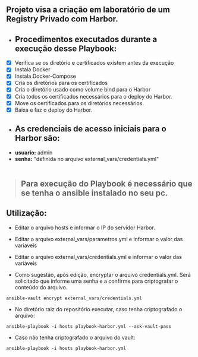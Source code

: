 ## Projeto visa a criação em laboratório de um Registry Privado com Harbor.  

- ## Procedimentos executados durante a execução desse Playbook:  
- [X] Verifica se os diretório e certificados existem antes da execução  
- [X] Instala Docker  
- [X] Instala Docker-Compose  
- [X] Cria os diretórios para os certificados  
- [X] Cria o diretório usado como volume bind para o Harbor  
- [X] Cria todos os certificados necessários para o deploy do Harbor.  
- [X] Move os certificados para os diretórios necessários.  
- [X] Baixa e faz o deploy do Harbor.  

- ## As credenciais de acesso iniciais para o Harbor são: 
- **usuario:** admin
- **senha:** "definida no arquivo external\_vars/credentials.yml"  
&nbsp;
> ## Para execução do Playbook é necessário que se tenha o ansible instalado no seu pc.  
## Utilização:  
- Editar o arquivo hosts e informar o IP do servidor Harbor.  

- Editar o arquivo external\_vars/parametros.yml e informar o valor das variaveis  

- Editar o arquivo external\_vars/credentials.yml e informar o valor das variáveis  

- Como sugestão, após edição, encryptar o arquivo credentials.yml. Será solicitado que informe uma senha e a confirme para criptografar o conteúdo do arquivo.
```
ansible-vault encrypt external_vars/credentials.yml
```  

- No diretório raiz do repositório executar, caso tenha criptografado o arquivo:
```
ansible-playbook -i hosts playbook-harbor.yml --ask-vault-pass
``` 

- Caso não tenha criptografado o arquivo do vault:
```
ansible-playbook -i hosts playbook-harbor.yml
```

